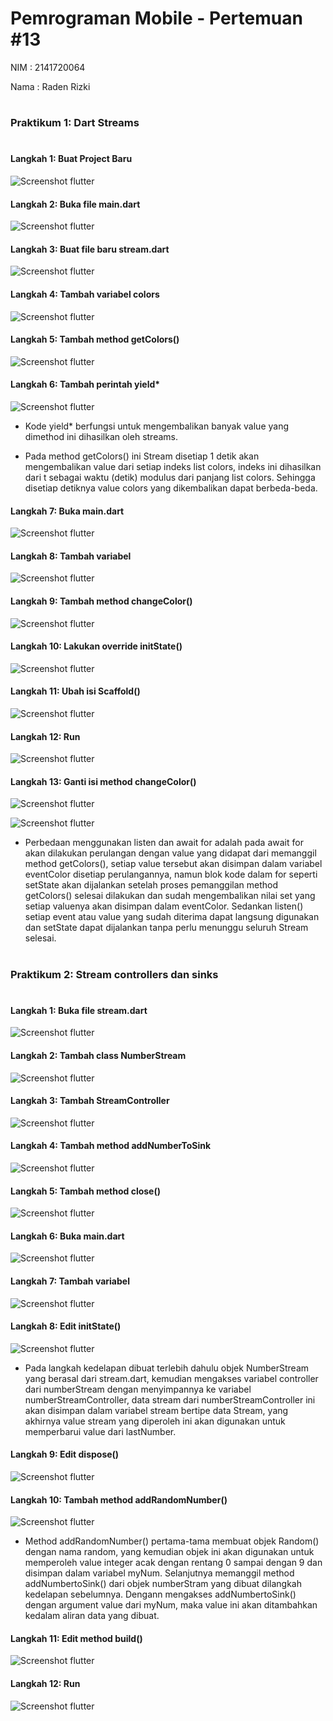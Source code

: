 # Pemrograman Mobile - Pertemuan #13

NIM : 2141720064

Nama : Raden Rizki

#

<h3>Praktikum 1: Dart Streams</h3>

#

<h4>Langkah 1: Buat Project Baru</h4>

![Screenshot flutter](docs/praktikum_1_langkah_1.png)

<h4>Langkah 2: Buka file main.dart</h4>

![Screenshot flutter](docs/praktikum_1_langkah_2.png)

<h4>Langkah 3: Buat file baru stream.dart</h4>

![Screenshot flutter](docs/praktikum_1_langkah_3.png)

<h4>Langkah 4: Tambah variabel colors</h4>

![Screenshot flutter](docs/praktikum_1_langkah_4.png)

<h4>Langkah 5: Tambah method getColors()</h4>

![Screenshot flutter](docs/praktikum_1_langkah_5.png)

<h4>Langkah 6: Tambah perintah yield*</h4>

![Screenshot flutter](docs/praktikum_1_langkah_6.png)

- Kode yield* berfungsi untuk mengembalikan banyak value yang dimethod ini dihasilkan oleh streams.

- Pada method getColors() ini Stream disetiap 1 detik akan mengembalikan value dari setiap indeks list colors, indeks ini dihasilkan dari t sebagai waktu (detik) modulus dari panjang list colors. Sehingga disetiap detiknya value colors yang dikembalikan dapat berbeda-beda.

<h4>Langkah 7: Buka main.dart</h4>

![Screenshot flutter](docs/praktikum_1_langkah_7.png)

<h4>Langkah 8: Tambah variabel</h4>

![Screenshot flutter](docs/praktikum_1_langkah_8.png)

<h4>Langkah 9: Tambah method changeColor()</h4>

![Screenshot flutter](docs/praktikum_1_langkah_9.png)

<h4>Langkah 10: Lakukan override initState()</h4>

![Screenshot flutter](docs/praktikum_1_langkah_10.png)

<h4>Langkah 11: Ubah isi Scaffold()</h4>

![Screenshot flutter](docs/praktikum_1_langkah_11.png)

<h4>Langkah 12: Run</h4>

![Screenshot flutter](docs/praktikum_1_langkah_12.gif)

<h4>Langkah 13: Ganti isi method changeColor()</h4>

![Screenshot flutter](docs/praktikum_1_langkah_13.png)

![Screenshot flutter](docs/praktikum_1_langkah_13.gif)

- Perbedaan menggunakan listen dan await for adalah pada await for akan dilakukan perulangan dengan value yang didapat dari memanggil method getColors(), setiap value tersebut akan disimpan dalam variabel eventColor disetiap perulangannya, namun blok kode dalam for seperti setState akan dijalankan setelah proses pemanggilan method getColors() selesai dilakukan dan sudah mengembalikan nilai set yang setiap valuenya akan disimpan dalam eventColor. Sedankan listen() setiap event atau value yang sudah diterima dapat langsung digunakan dan setState dapat dijalankan tanpa perlu menunggu seluruh Stream selesai.

#

<h3>Praktikum 2: Stream controllers dan sinks</h3>

#

<h4>Langkah 1: Buka file stream.dart</h4>

![Screenshot flutter](docs/praktikum_2_langkah_1.png)

<h4>Langkah 2: Tambah class NumberStream</h4>

![Screenshot flutter](docs/praktikum_2_langkah_2.png)

<h4>Langkah 3: Tambah StreamController</h4>

![Screenshot flutter](docs/praktikum_2_langkah_3.png)

<h4>Langkah 4: Tambah method addNumberToSink</h4>

![Screenshot flutter](docs/praktikum_2_langkah_4.png)

<h4>Langkah 5: Tambah method close()</h4>

![Screenshot flutter](docs/praktikum_2_langkah_5.png)

<h4>Langkah 6: Buka main.dart</h4>

![Screenshot flutter](docs/praktikum_2_langkah_6.png)

<h4>Langkah 7: Tambah variabel</h4>

![Screenshot flutter](docs/praktikum_2_langkah_7.png)

<h4>Langkah 8: Edit initState()</h4>

![Screenshot flutter](docs/praktikum_2_langkah_8.png)

- Pada langkah kedelapan dibuat terlebih dahulu objek NumberStream yang berasal dari stream.dart, kemudian mengakses variabel controller dari numberStream dengan menyimpannya ke variabel numberStreamController, data stream dari numberStreamController ini akan disimpan dalam variabel stream bertipe data Stream, yang akhirnya value stream yang diperoleh ini akan digunakan untuk memperbarui value dari lastNumber.

<h4>Langkah 9: Edit dispose()</h4>

![Screenshot flutter](docs/praktikum_2_langkah_9.png)

<h4>Langkah 10: Tambah method addRandomNumber()</h4>

![Screenshot flutter](docs/praktikum_2_langkah_10.png)

- Method addRandomNumber() pertama-tama membuat objek Random() dengan nama random, yang kemudian objek ini akan digunakan untuk memperoleh value integer acak dengan rentang 0 sampai dengan 9 dan disimpan dalam variabel myNum. Selanjutnya memanggil method addNumbertoSink() dari objek numberStram yang dibuat dilangkah kedelapan sebelumnya. Dengann mengakses addNumbertoSink() dengan argument value dari myNum, maka value ini akan ditambahkan kedalam aliran data yang dibuat.

<h4>Langkah 11: Edit method build()</h4>

![Screenshot flutter](docs/praktikum_2_langkah_11.png)

<h4>Langkah 12: Run</h4>

![Screenshot flutter](docs/praktikum_2_langkah_12.gif)
